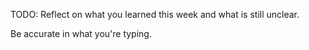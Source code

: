 TODO: Reflect on what you learned this week and what is still unclear.

Be accurate in what you're typing.